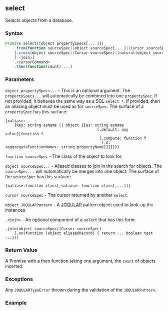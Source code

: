 ## select 

Selects objects from a database.

### Syntax

```javascript
Promise select([object propertySpecs[,...]])
	.from(function sourceSpec||object sourceSpec[,...]||Cursor sourceSpec)
	[.cross(object sourceSpec||Cursor sourceSpec)||natural(object sourceSpec||Cursor sourceSpec)||.where(object JOQULARPattern)]
	[.<join>]
	.<cursorCommand>
	.then(function(count) ...)
```

### Parameters

`object propertySpecs...` - This is an optional argument. The `propertySpecs...` will automatically be combined into one `propertySpec`. If not provided, it behaves the same way as a SQL `select *`. If provided, then an aliasing object must be used as for `sourceSpec`. The surface of a `propertySpec` has this surface:

```
{<alias>: 
	{key: string asName || object {[as: string asName
										 [,default: any value||function f
										  [,compute: function f
										   [,$: <aggregateFunctionName>: string propertyName]]]]}}}
```

`function sourceSpec` - The class of the object to look for.

`object sourceSpec...` - Aliased classes to join in the search for objects. The `sourceSpec...` will automatically be merges into one object. The surface of the `sourceSpec` has this surface:

```
{<alias>:function class[,<alias>: function class[,...]]}
```

`cursor sourceSpec` - The cursor returned by another `select`.

`object JOQULARPattern` - A [JOQULAR](/#/reasondb/tutorials/joqular) pattern object used to look-up the instances.

`.<join>` - An optional component of a `select` that has this form:

```
.join(object sourceSpec||Cursor sourceSpec)
	[.on(function (object aliasedRecord) { return ... boolean test ...})]
```

### Return Value

A Promise with a then function taking one argument, the `count` of objects inserted.

### Exceptions

Any `JOQULARTypeError` thrown during the validation of the `JOQULARPattern`.

### Example
